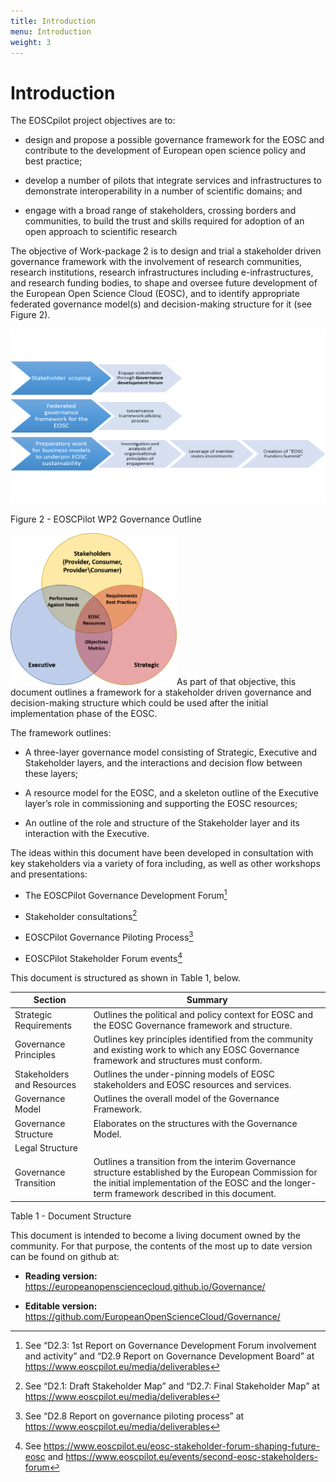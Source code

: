 ```yaml
---
title: Introduction
menu: Introduction
weight: 3
---
```


Introduction
============

The EOSCpilot project objectives are to:

-   design and propose a possible governance framework for the EOSC and
    contribute to the development of European open science policy and
    best practice;

-   develop a number of pilots that integrate services and
    infrastructures to demonstrate interoperability in a number of
    scientific domains; and

-   engage with a broad range of stakeholders, crossing borders and
    communities, to build the trust and skills required for adoption of
    an open approach to scientific research

The objective of Work-package 2 is to design and trial a stakeholder
driven governance framework with the involvement of research
communities, research institutions, research infrastructures including
e-infrastructures, and research funding bodies, to shape and oversee
future development of the European Open Science Cloud (EOSC), and to
identify appropriate federated governance model(s) and decision-making
structure for it (see Figure 2).

<img src="Introduction/media/image1.png" style="width:6.29921in;height:2.90157in" />

Figure 2 - EOSCPilot WP2 Governance Outline

<img src="Introduction/media/image2.png" style="width:2.77153in;height:2.53403in" />As
part of that objective, this document outlines a framework for a
stakeholder driven governance and decision-making structure which could
be used after the initial implementation phase of the EOSC.

The framework outlines:

-   A three-layer governance model consisting of Strategic, Executive
    and Stakeholder layers, and the interactions and decision flow
    between these layers;

-   A resource model for the EOSC, and a skeleton outline of the
    Executive layer’s role in commissioning and supporting the EOSC
    resources;

-   An outline of the role and structure of the Stakeholder layer and
    its interaction with the Executive.

The ideas within this document have been developed in consultation with
key stakeholders via a variety of fora including, as well as other
workshops and presentations:

-   The EOSCPilot Governance Development Forum[^1]

-   Stakeholder consultations[^2]

-   EOSCPilot Governance Piloting Process[^3]

-   EOSCPilot Stakeholder Forum events[^4]

This document is structured as shown in Table 1, below.

| Section                    | Summary                                                                                                                                                                                                 |
|----------------------------|---------------------------------------------------------------------------------------------------------------------------------------------------------------------------------------------------------|
| Strategic Requirements     | Outlines the political and policy context for EOSC and the EOSC Governance framework and structure.                                                                                                     |
| Governance Principles      | Outlines key principles identified from the community and existing work to which any EOSC Governance framework and structures must conform.                                                             |
| Stakeholders and Resources | Outlines the under-pinning models of EOSC stakeholders and EOSC resources and services.                                                                                                                 |
| Governance Model           | Outlines the overall model of the Governance Framework.                                                                                                                                                 |
| Governance Structure       | Elaborates on the structures with the Governance Model.                                                                                                                                                 |
| Legal Structure            |                                                                                                                                                                                                         |
| Governance Transition      | Outlines a transition from the interim Governance structure established by the European Commission for the initial implementation of the EOSC and the longer-term framework described in this document. |

Table 1 - Document Structure

This document is intended to become a living document owned by the
community. For that purpose, the contents of the most up to date version
can be found on github at:

-   **Reading version:**
    <https://europeanopensciencecloud.github.io/Governance/>

-   **Editable version:**
    <https://github.com/EuropeanOpenScienceCloud/Governance/>

[^1]: See “D2.3: 1st Report on Governance Development Forum involvement
    and activity” and “D2.9 Report on Governance Development Board” at
    <https://www.eoscpilot.eu/media/deliverables>

[^2]: See “D2.1: Draft Stakeholder Map” and “D2.7: Final Stakeholder
    Map” at <https://www.eoscpilot.eu/media/deliverables>

[^3]: See “D2.8 Report on governance piloting process” at
    <https://www.eoscpilot.eu/media/deliverables>

[^4]: See
    <https://www.eoscpilot.eu/eosc-stakeholder-forum-shaping-future-eosc>
    and <https://www.eoscpilot.eu/events/second-eosc-stakeholders-forum>


